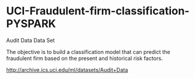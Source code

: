 # UCI-Fraudulent-firm-classification-PYSPARK

Audit Data Data Set

The objective is to build a classification model that can predict the fraudulent firm based on the present and historical risk factors. 

http://archive.ics.uci.edu/ml/datasets/Audit+Data

